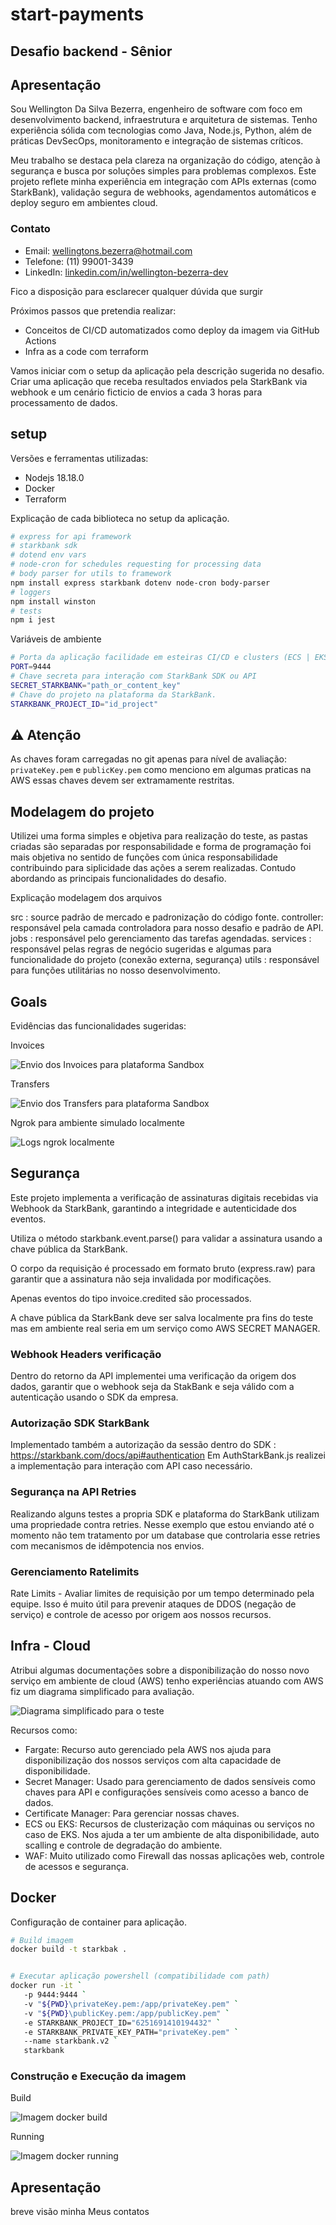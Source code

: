# start-payments

## Desafio backend - Sênior

## Apresentação

Sou Wellington Da Silva Bezerra, engenheiro de software com foco em desenvolvimento backend, infraestrutura e arquitetura de sistemas. Tenho experiência sólida com tecnologias como Java, Node.js, Python, além de práticas DevSecOps, monitoramento e integração de sistemas críticos.

Meu trabalho se destaca pela clareza na organização do código, atenção à segurança e busca por soluções simples para problemas complexos. Este projeto reflete minha experiência em integração com APIs externas (como StarkBank), validação segura de webhooks, agendamentos automáticos e deploy seguro em ambientes cloud.

### Contato

- Email: <wellingtons.bezerra@hotmail.com>
- Telefone: (11) 99001-3439
- LinkedIn: [linkedin.com/in/wellington-bezerra-dev](https://linkedin.com/in/wellington-bezerra-dev)

Fico a disposição para esclarecer qualquer dúvida que surgir

Próximos passos que pretendia realizar:

- Conceitos de CI/CD automatizados como deploy da imagem via GitHub Actions
- Infra as a code com terraform

Vamos iniciar com o setup da aplicação pela descrição sugerida no desafio. Criar uma aplicação que receba resultados enviados pela StarkBank via webhook e um cenário ficticio de envios a cada 3 horas para processamento de dados.

## setup

Versões e ferramentas utilizadas:

- Nodejs 18.18.0
- Docker
- Terraform

Explicação de cada biblioteca no setup da aplicação.

```bash
# express for api framework
# starkbank sdk
# dotend env vars
# node-cron for schedules requesting for processing data
# body parser for utils to framework
npm install express starkbank dotenv node-cron body-parser
# loggers
npm install winston
# tests
npm i jest
```

Variáveis de ambiente

```bash
# Porta da aplicação facilidade em esteiras CI/CD e clusters (ECS | EKS)
PORT=9444
# Chave secreta para interação com StarkBank SDK ou API
SECRET_STARKBANK="path_or_content_key"
# Chave do projeto na plataforma da StarkBank.
STARKBANK_PROJECT_ID="id_project"
```

## ⚠️ Atenção

As chaves foram carregadas no git apenas para nível de avaliação:
 `privateKey.pem` e `publicKey.pem` como menciono em algumas praticas na AWS essas chaves devem ser extramamente restritas.

## Modelagem do projeto

Utilizei uma forma simples e objetiva para realização do teste, as pastas criadas são separadas por responsabilidade e forma de programação foi mais objetiva no sentido de funções com única responsabilidade contribuindo para siplicidade das ações a serem realizadas. Contudo abordando as principais funcionalidades do desafio.

Explicação modelagem dos arquivos

src       : source padrão de mercado e padronização do código fonte.
controller: responsável pela camada controladora para nosso desafio e padrão de API.
jobs      : responsável pelo gerenciamento das tarefas agendadas.
services  : responsável pelas regras de negócio sugeridas e algumas para funcionalidade do projeto (conexão externa, segurança)
utils     : responsável para funções utilitárias no nosso desenvolvimento.

## Goals

Evidências das funcionalidades sugeridas:

Invoices

![Envio dos Invoices para plataforma Sandbox](docs/invoices_created_plataforma.png)

Transfers

![Envio dos Transfers para plataforma Sandbox](docs/starkbank_transfers.png)

Ngrok para ambiente simulado localmente

![Logs ngrok localmente](docs/starkbank_ngrok.png)

## Segurança

Este projeto implementa a verificação de assinaturas digitais recebidas via Webhook da StarkBank, garantindo a integridade e autenticidade dos eventos.

Utiliza o método starkbank.event.parse() para validar a assinatura usando a chave pública da StarkBank.

O corpo da requisição é processado em formato bruto (express.raw) para garantir que a assinatura não seja invalidada por modificações.

Apenas eventos do tipo invoice.credited são processados.

A chave pública da StarkBank deve ser salva localmente pra fins do teste mas em ambiente real seria em um serviço como AWS SECRET MANAGER.

### Webhook Headers verificação

Dentro do retorno da API implementei uma verificação da origem dos dados, garantir que o webhook seja da StakBank e seja válido com a autenticação usando o SDK da empresa.

### Autorização SDK StarkBank

Implementado também a autorização da sessão dentro do SDK : <https://starkbank.com/docs/api#authentication>
Em AuthStarkBank.js realizei a implementação para interação com API caso necessário.

### Segurança na API Retries

Realizando alguns testes a propria SDK e plataforma do StarkBank utilizam uma propriedade contra retries.
Nesse exemplo que estou enviando até o momento não tem tratamento por um database que controlaria esse retries com mecanismos de idêmpotencia nos envios.

### Gerenciamento Ratelimits

Rate Limits - Avaliar limites de requisição por um tempo determinado pela equipe. Isso é muito útil para prevenir ataques de DDOS (negação de serviço) e controle de acesso por origem aos nossos recursos.

## Infra - Cloud

Atribui algumas documentações sobre a disponibilização do nosso novo serviço em ambiente de cloud (AWS) tenho experiências atuando com AWS fiz um diagrama simplificado para avaliação.

![Diagrama simplificado para o teste](docs/stark_resume_minimal_ideal.drawio.png)

Recursos como:

- Fargate: Recurso auto gerenciado pela AWS nos ajuda para disponibilização dos nossos serviços com alta capacidade de disponibilidade.
- Secret Manager: Usado para gerenciamento de dados sensíveis como chaves para API e configurações sensíveis como acesso a banco de dados.
- Certificate Manager: Para gerenciar nossas chaves.
- ECS ou EKS: Recursos de clusterização com máquinas ou serviços no caso de EKS. Nos ajuda a ter um ambiente de alta disponibilidade, auto scalling e controle de degradação do ambiente.
- WAF: Muito utilizado como Firewall das nossas aplicações web, controle de acessos e segurança.

## Docker

Configuração de container para aplicação.

```bash
# Build imagem
docker build -t starkbak .


# Executar aplicação powershell (compatibilidade com path)
docker run -it `
   -p 9444:9444 `
   -v "${PWD}\privateKey.pem:/app/privateKey.pem" `
   -v "${PWD}\publicKey.pem:/app/publicKey.pem" `
   -e STARKBANK_PROJECT_ID="6251691410194432" `
   -e STARKBANK_PRIVATE_KEY_PATH="privateKey.pem" `
   --name starkbank.v2 `
   starkbank
```

### Construção e Execução da imagem

Build

![Imagem docker build](docs/docker_building.png)

Running

![Imagem docker running](docs/docker_running.png)

## Apresentação

breve visão minha
Meus contatos
